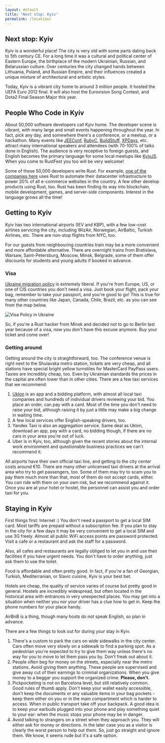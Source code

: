 ```yaml
---
layout: default
title: "Next stop: Kyiv"
permalink: /location/
---
```


<div class="popout" markdown="1">
  <section>
    <h1>Next stop: Kyiv</h1>


<p>Kyiv is a wonderful place! The city is very old with some parts dating back to 5th century CE. For a long time it was a cultural and political center of Eastern Europe, the birthplace of the modern Ukrainian, Russian, and Belarussian culture. Over centuries the city changed hands between Lithuania, Poland, and Russian Empire, and their influences created a unique mixture of architectural and artistic styles.</p>

<p>Today, Kyiv is a vibrant city home to around 3 million people. It hosted the UEFA Euro 2012 final. It will also host the Eurovision Song Contest, and Dota2 Final Season Major this year.</p>
  </section>
</div>

<section markdown="1">

## People Who Code in Kyiv

About 50,000 software developers call Kyiv home. The developer scene is vibrant, with many large and small events happening throughout the year. In fact, pick any day, and somewhere there's a conference, or a meetup, or a hackathon. Many events like [JEEConf](http://jeeconf.com/), [RubyC](http://rubyc.eu/), [BuildStuff](http://buildstuff.lt/), [XPDays](http://xpdays.com.ua/), etc. attract many international speakers and attendees (with 70-100% of talks done in English). The audience is very receptive to foreign guests, and English becomes the primary language for some local meetups like [KyivJS](http://kyivjs.org/en/). When you come to RustFest you too will be very welcome!

Some of these 50,000 developers write Rust. For example, [one of the companies here](https://evo.company/en/) uses Rust to automate their datacenter infrastructure to power 20% of all e-commerсe websites in the country. A few other develop products using Rust, too. Rust has been finding its way into blockchain, mobile development, games, and server-side components. Interest in the language grows all the time!

## Getting to Kyiv

Kyiv has two international airports (IEV and KBP), with a few low-cost airlines servicing the city, including WizAir, Norwegian, AirBaltic, Turkish Airlines, etc. There are non-stop flights from NYC, too.

For our guests from neighbouring countries train may be a more convenient and more affordable alternative. There are overnight trains from Bratislava, Warsaw, Saint-Petersburg, Moscow, Minsk, Belgrade, some of them offer discounts for students and young adults if booked in advance.

### Visa

[Ukraine migration policy](https://en.wikipedia.org/wiki/Visa_policy_of_Ukraine) is extremely liberal. If you're from Europe, US, or one of CIS countries you don't need a visa. Just book your flight, pack your bag, remember to take your passport, and you're good to go! This is true for many other countries like Japan, Canada, Chile, Brazil, etc. as you can see from the map below.

![Visa Policy in Ukraine](https://upload.wikimedia.org/wikipedia/commons/5/5e/Visa_policy_of_Ukraine.png)

So, if you're a Rust hacker from Minsk and decided not to go to Berlin last year because of a visa, now you don't have this excuse anymore. Buy your ticket and come over!

### Getting around

Getting around the city is straightforward, too. The conference venue is right next to the Shulavska metro station, tickets are very cheap, and all stations have special bright yellow turnstiles for MasterCard PayPass users. Taxies are incredibly cheap, too. Even by Ukrainian standards the prices in the capital are often lower than in other cities. There are a few taxi services that we recommend:
 
 1. [Uklon](https://ssl.uklon.com.ua/) is an app and a bidding platform, with almost all local taxi companies and hundreds of individual drivers reviewing your bid. You place an order, can pay with a card. Most of the time you don't need to raise your bid, although raising it by just a little may make a big change in waiting time.
 2. A few local services offer English-speaking drivers, too. <!--TODO -->
 3. Yandex Taxi is also an aggregation service. Same deal as Uklon, download an app, pay with a card, no bidding though, if there are no cars in your area you're out of luck.
 4. Uber is in Kyiv, too, although given the recent stories about the internal work environment and questionable business practices we can't recommend it.

All airports have their own official taxi line, and getting to the city center costs around €10. There are many other unlicensed taxi drivers at the arrival area who try to get passengers, too. Some of them may try to scam you to pay them much more than that, most of them do not accept cards, either. You _can_ ride with them on your own risk, but we recommend against it. Once you are at your hotel or hostel, the personnel can assist you and order taxi for you.


## Staying in Kyiv

First things first: Internet :) You don't need a passport to get a local SIM card. Most tariffs are prepaid without a subscription fee. If you plan to stay in the city for a few days it may be very convenient to get a local SIM and use 3G freely. Almost all public WiFi access points are password protected. Visit a cafe or a restaurant and ask the staff for a password.

Also, all cafes and restaurants are legally obliged to let you in and use their facilities if you have urgent needs. You don't have to order anything, just ask them to use the toilet.

Food is affordable and often pretty good. In fact, if you're a fan of Georgian, Turkish, Mediterranian, or Slavic cuisine, Kyiv is your best bet. 

Hotels are cheap, the quality of service varies of course but pretty good in general. Hostels are incredibly widespread, but often located in the historical area with entrances in very unexpected places. You may get into a situation when neither you nor your driver has a clue how to get in. Keep the phone numbers for your place handy.

AirBnB is a thing, though many hosts do not speak English, so plan in advance.

There are a few things to look out for during your stay in Kyiv.

 1. There's a custom to park the cars on wide sidewalks in the city center. Cars often move very slowly on a sidewalk to find a parking spot. As a pedestrian you're expected to try to give them way unless there's no way for you to move to let them pass you by. Don't freak out about it.
 2. People often beg for money on the streets, especially near the metro stations. Avoid giving them anything. These people are supervised and give away cut of their earnings to criminal organizations. When you give money to a beggar you support the organized crime. **Please, don't.**
 3. Pickpocketing is not on Barcelona level, but still relatively common. Good rules of thumb apply. Don't keep your wallet easily accessible, don't keep the documents or any valuable items in your bag pockets - keep them either on you or in the main compartment which is harder to access. When in public transport take off your backpack. A good idea is to keep your earbuds plugged into your phone and play something quiet to your ear: when the music stops your phone may be in danger.
 4. Avoid talking to strangers on a street when they approach you. They will either ask for money or directions. In the later case you as a visitor is clearly the worst person to help out them. So, just go straight and ignore them. We know, it seems rude but it's a safe option.

</section>
